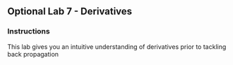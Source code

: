 ## Optional Lab 7 - Derivatives

### Instructions

This lab gives you an intuitive understanding of derivatives prior to tackling back propagation